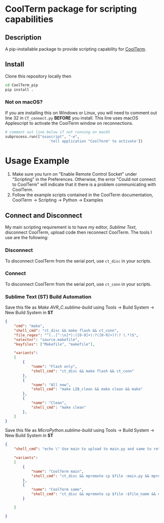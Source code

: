 # CoolTerm package for scripting capabilities
## Description
A pip-installable package to provide scripting capability for [CoolTerm](https://freeware.the-meiers.org).

## Install
Clone this repository locally then 
```bash
cd CoolTerm_pip
pip install .
```
### Not on macOS?
If you are installing this on Windows or Linux, you will need to comment out line 32 in `CT_connect.py` **BEFORE** you install. This line uses macOS Applescript to activate the CoolTerm window on reconnections.

```python
# comment out line below if not running on macOS
subprocess.run(["osascript", "-e",
                    'tell application "CoolTerm" to activate'])
```

# Usage Example
1. Make sure you turn on "Enable Remote Control Socket" under "Scripting" in the Preferences. Otherwise, the error "Could not connect to CoolTerm" will indicate that it there is a problem communicating with CoolTerm.
2. Follow the example scripts contained in the CoolTerm documentation, CoolTerm -> Scripting -> Python -> Examples

## Connect and Disconnect
My main scripting requirement is to have my editor, *Sublime Text*, disconnect CoolTerm, upload code then reconnect CoolTerm. The tools I use are the following:

### Disconnect
To disconnect CoolTerm from the serial port, use `ct_disc` in your scripts.

### Connect
To disconnect CoolTerm from the serial port, use `ct_conn` in your scripts.

### Sublime Text (ST) Build Automation
Save this file as *Make AVR_C.sublime-build* using Tools -> Build System -> New Build System in **ST**
```json
{
	"cmd": "make",
	"shell_cmd": "ct_disc && make flash && ct_conn",
	"file_regex": "^(..[^:\n]*):([0-9]+):?([0-9]+)?:? (.*)$",
	"selector": "source.makefile",
	"keyfiles": ["Makefile", "makefile"],

	"variants":
	[
		{
			"name": "Flash only",
			"shell_cmd": "ct_disc && make flash && ct_conn"
		},
		{
			"name": "All new",
			"shell_cmd": "make LIB_clean && make clean && make"
		},
		{
			"name": "Clean",
			"shell_cmd": "make clean"
		},
	]
}
```

Save this file as *MicroPython.sublime-build* using Tools -> Build System -> New Build System in **ST**
```json
{
	"shell_cmd": "echo \" Use main to upload to main.py and same to retain filename\" ",

	"variants":
	[
		{
			"name": "CoolTerm main",
			"shell_cmd": "ct_disc && mpremote cp $file :main.py && mpremote reset && ct_conn"
		},
		{
			"name": "CoolTerm same",
			"shell_cmd": "ct_disc && mpremote cp $file :$file_name && mpremote reset && ct_conn"
		}

	]

}
```
